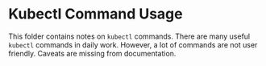 # Kubectl Command Usage

This folder contains notes on `kubectl` commands. There are many useful `kubectl` commands in daily work. However, a lot of commands are not user friendly. Caveats are missing from documentation. 
